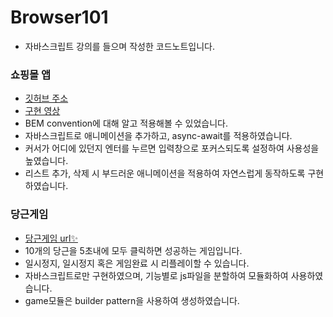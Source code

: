 # Browser101
- 자바스크립트 강의를 들으며 작성한 코드노트입니다.

### 쇼핑몰 앱
- [깃허브 주소](https://github.com/Hong-been/Browser101/tree/WebAPI/DOM/shopping-list)
- [구현 영상](https://sulfuric-lunge-ed9.notion.site/Shopping-List-561008354b2d421eb09451c170af42f5)
- BEM convention에 대해 알고 적용해볼 수 있었습니다.
- 자바스크립트로 애니메이션을 추가하고, async-await를 적용하였습니다.
- 커서가 어디에 있던지 엔터를 누르면 입력창으로 포커스되도록 설정하여 사용성을 높였습니다.
- 리스트 추가, 삭제 시 부드러운 애니메이션을 적용하여 자연스럽게 동작하도록 구현하였습니다.


### 당근게임
- [당근게임 url✨](https://hong-been.github.io/Browser101/)
- 10개의 당근을 5초내에 모두 클릭하면 성공하는 게임입니다.
- 일시정지, 일시정지 혹은 게임완료 시 리플레이할 수 있습니다.
- 자바스크립트로만 구현하였으며, 기능별로 js파일을 분할하여 모듈화하여 사용하였습니다.
- game모듈은 builder pattern을 사용하여 생성하였습니다.

